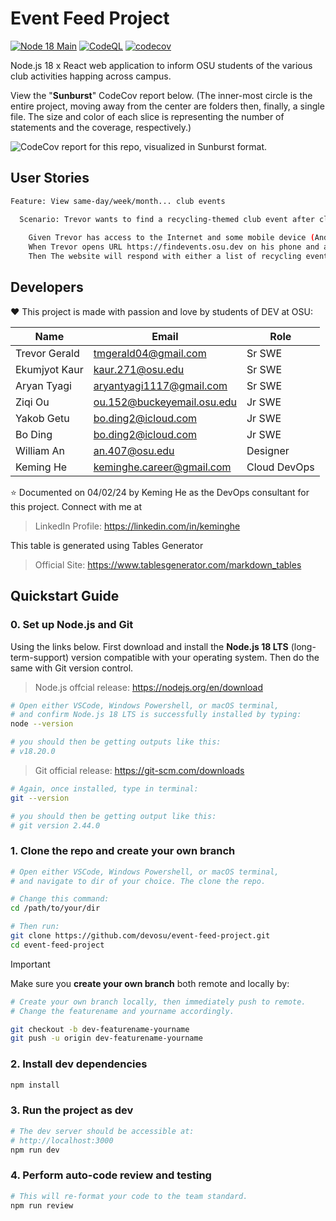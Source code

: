 # Event Feed Project

[![Node 18 Main](https://github.com/devosu/event-feed-project/actions/workflows/main-maintenance.yml/badge.svg)](https://github.com/devosu/event-feed-project/actions/workflows/main-maintenance.yml)
[![CodeQL](https://github.com/devosu/event-feed-project/actions/workflows/github-code-scanning/codeql/badge.svg)](https://github.com/devosu/event-feed-project/actions/workflows/github-code-scanning/codeql)
[![codecov](https://codecov.io/gh/devosu/event-feed-project/graph/badge.svg?token=N56MUQG4NS)](https://codecov.io/gh/devosu/event-feed-project)

Node.js 18 x React web application to inform OSU students of the various club activities happing across campus. 

View the "**Sunburst**" CodeCov report below. (The inner-most circle is the entire project, moving away from the center are folders then, finally, a single file. The size and color of each slice is representing the number of statements and the coverage, respectively.)

![CodeCov report for this repo, visualized in Sunburst format.](https://codecov.io/gh/devosu/event-feed-project/graphs/sunburst.svg?token=N56MUQG4NS)

## User Stories

```bash
Feature: View same-day/week/month... club events

  Scenario: Trevor wants to find a recycling-themed club event after class at 3pm today 
    
    Given Trevor has access to the Internet and some mobile device (Android/iOS)
    When Trevor opens URL https://findevents.osu.dev on his phone and applies the reclycing tag filter
    Then The website will respond with either a list of recycling events (plus details) or related events if not found

```

## Developers

:heart: This project is made with passion and love by students of DEV at OSU:

| Name          | Email                      | Role         |
|---------------|----------------------------|--------------|
| Trevor Gerald | tmgerald04@gmail.com       | Sr SWE       |
| Ekumjyot Kaur | kaur.271@osu.edu           | Sr SWE       |
| Aryan Tyagi   | aryantyagi1117@gmail.com   | Sr SWE       |
| Ziqi Ou       | ou.152@buckeyemail.osu.edu | Jr SWE       |
| Yakob Getu    | bo.ding2@icloud.com        | Jr SWE       |
| Bo Ding       | bo.ding2@icloud.com        | Jr SWE       |
| William An    | an.407@osu.edu             | Designer     |
| Keming He     | keminghe.career@gmail.com  | Cloud DevOps |

:star: Documented on 04/02/24 by Keming He as the DevOps consultant for this project. Connect with me at 

> LinkedIn Profile: https://linkedin.com/in/keminghe  

This table is generated using Tables Generator
> Official Site: https://www.tablesgenerator.com/markdown_tables

## Quickstart Guide

### 0. Set up Node.js and Git

Using the links below. First download and install the **Node.js 18 LTS** (long-term-support) version compatible with your operating system. Then do the same with Git version control.

> Node.js offcial release: https://nodejs.org/en/download

```bash
# Open either VSCode, Windows Powershell, or macOS terminal,
# and confirm Node.js 18 LTS is successfully installed by typing:
node --version

# you should then be getting outputs like this:
# v18.20.0
```

> Git official release: https://git-scm.com/downloads

```bash
# Again, once installed, type in terminal:
git --version

# you should then be getting output like this:
# git version 2.44.0
```

### 1. Clone the repo and create your own branch

```sh
# Open either VSCode, Windows Powershell, or macOS terminal,
# and navigate to dir of your choice. The clone the repo.

# Change this command:
cd /path/to/your/dir

# Then run:
git clone https://github.com/devosu/event-feed-project.git
cd event-feed-project
```

> [!IMPORTANT]
> Make sure you **create your own branch** both remote and locally by:
> ```bash
> # Create your own branch locally, then immediately push to remote.
> # Change the featurename and yourname accordingly.
> 
> git checkout -b dev-featurename-yourname
> git push -u origin dev-featurename-yourname
> ```

### 2. Install dev dependencies

```sh
npm install
```

### 3. Run the project as dev

```sh
# The dev server should be accessible at: 
# http://localhost:3000
npm run dev
```

### 4. Perform auto-code review and testing

```sh
# This will re-format your code to the team standard.
npm run review
```
